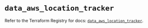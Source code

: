 # `data_aws_location_tracker`

Refer to the Terraform Registry for docs: [`data_aws_location_tracker`](https://registry.terraform.io/providers/hashicorp/aws/6.12.0/docs/data-sources/location_tracker).
